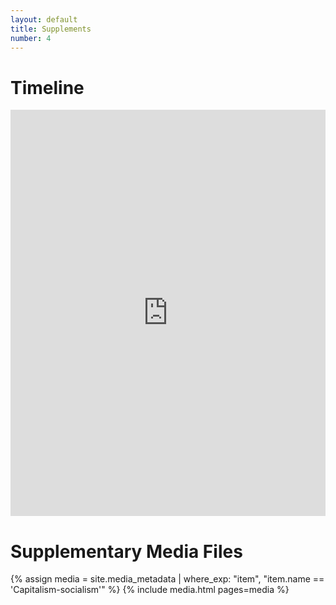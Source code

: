 ```yaml
---
layout: default
title: Supplements
number: 4
---
```


# Timeline

<iframe src='https://cdn.knightlab.com/libs/timeline3/latest/embed/index.html?source=1DMujljENEv8umMK06V2RyqKhXUfWJCMRG-OqWwqucko&font=Default&lang=en&initial_zoom=2&height=650' width='100%' height='650' webkitallowfullscreen mozallowfullscreen allowfullscreen frameborder='0'></iframe> 






# Supplementary Media Files

{% assign media = site.media_metadata | where_exp: "item", "item.name == 'Capitalism-socialism'" %}
{% include media.html pages=media %}



